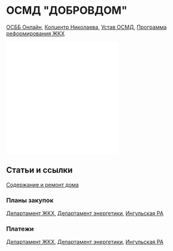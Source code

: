 # ОСМД "ДОБРОВДОМ"

[ОСББ Онлайн](https://osbb-online.com/House/Index/61132),
[Колцентр Николаева](https://callcenter.mkrada.gov.ua),
[Устав ОСМД](statut.html),
[Программа реформирования ЖКХ](https://mkrada.gov.ua/documents/33285.html)

![Смета 2022](budget1.html)
![Смета 2021](budget0.html)

## Статьи и ссылки

[Содержание и ремонт дома](https://proosbb.info/node/475)

### Планы закупок

[Департамент ЖКХ](https://prozorro.gov.ua/plan/search?edrpou=03365707),
[Департамент энергетики](https://prozorro.gov.ua/plan/search?edrpou=41210490),
[Ингульская РА](https://prozorro.gov.ua/plan/search?edrpou=05410582)

### Платежи

[Департамент ЖКХ](https://z.texty.org.ua/buyer/2322),
[Департамент энергетики](https://z.texty.org.ua/buyer/316968),
[Ингульская РА](https://z.texty.org.ua/buyer/3845)
